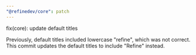 ```yaml
---
"@refinedev/core": patch
---
```


fix(core): update default titles

Previously, default titles included lowercase "refine", which was not correct. This commit updates the default titles to include "Refine" instead.
